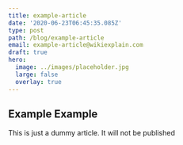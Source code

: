 ```yaml
---
title: example-article
date: '2020-06-23T06:45:35.085Z'
type: post
path: /blog/example-article
email: example-article@wikiexplain.com
draft: true
hero:
  image: ../images/placeholder.jpg
  large: false
  overlay: true
---
```

## Example Example
This is just a dummy article. It will not be published
